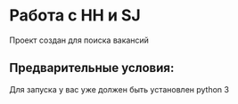 # Работа с HH и SJ

Проект создан для поиска вакансий

## Предварительные условия:

Для запуска у вас уже должен быть установлен python 3
 
